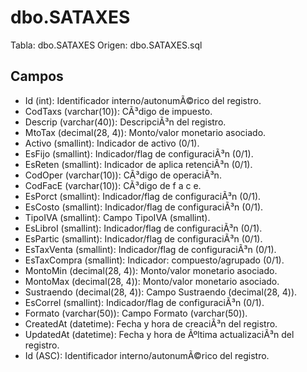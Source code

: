 ﻿# dbo.SATAXES

Tabla: dbo.SATAXES
Origen: dbo.SATAXES.sql

## Campos

- Id (int): Identificador interno/autonumÃ©rico del registro.
- CodTaxs (varchar(10)): CÃ³digo de impuesto.
- Descrip (varchar(40)): DescripciÃ³n del registro.
- MtoTax (decimal(28, 4)): Monto/valor monetario asociado.
- Activo (smallint): Indicador de activo (0/1).
- EsFijo (smallint): Indicador/flag de configuraciÃ³n (0/1).
- EsReten (smallint): Indicador de aplica retenciÃ³n (0/1).
- CodOper (varchar(10)): CÃ³digo de operaciÃ³n.
- CodFacE (varchar(10)): CÃ³digo de f a c e.
- EsPorct (smallint): Indicador/flag de configuraciÃ³n (0/1).
- EsCosto (smallint): Indicador/flag de configuraciÃ³n (0/1).
- TipoIVA (smallint): Campo TipoIVA (smallint).
- EsLibroI (smallint): Indicador/flag de configuraciÃ³n (0/1).
- EsPartic (smallint): Indicador/flag de configuraciÃ³n (0/1).
- EsTaxVenta (smallint): Indicador/flag de configuraciÃ³n (0/1).
- EsTaxCompra (smallint): Indicador: compuesto/agrupado (0/1).
- MontoMin (decimal(28, 4)): Monto/valor monetario asociado.
- MontoMax (decimal(28, 4)): Monto/valor monetario asociado.
- Sustraendo (decimal(28, 4)): Campo Sustraendo (decimal(28, 4)).
- EsCorrel (smallint): Indicador/flag de configuraciÃ³n (0/1).
- Formato (varchar(50)): Campo Formato (varchar(50)).
- CreatedAt (datetime): Fecha y hora de creaciÃ³n del registro.
- UpdatedAt (datetime): Fecha y hora de Ãºltima actualizaciÃ³n del registro.
- Id (ASC): Identificador interno/autonumÃ©rico del registro.

